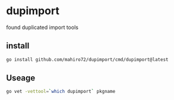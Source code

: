 # dupimport

found duplicated import tools


## install

```sh
go install github.com/mahiro72/dupimport/cmd/dupimport@latest
```

## Useage

```sh
go vet -vettool=`which dupimport` pkgname
```
